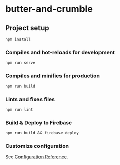 # butter-and-crumble

## Project setup
```
npm install
```

### Compiles and hot-reloads for development
```
npm run serve
```

### Compiles and minifies for production
```
npm run build
```

### Lints and fixes files
```
npm run lint
```

### Build & Deploy to Firebase
```
npm run build && firebase deploy
```



### Customize configuration
See [Configuration Reference](https://cli.vuejs.org/config/).
